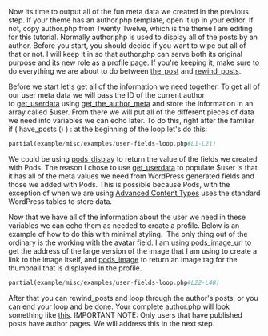 <script>
{
    "title": "Step 4: Using Author.php To Show Custom Fields",
    "excerpt": "Now its time to display these fields in the front-end. In this step we will add to, or create the author.php template so it shows information about the author and their posts.",
    "menu_order": "3",
    "author": "josh412",
    "termSlugs": {
        "tutorial_type": [
            "beginner","adding-custom-fields","extending-existing-content-types","using-pods-in-themes"
        ]
    },
    "customFields: [
        {"key":"_yoast_wpseo_title", "value": "Using Author.php To Show Custom Fields - Pods Framework"},
        {"key":"_yoast_wpseo_metadesc", "value": "Showing fields from an extended users Pod in a theme's author.php template. Part of a series on creating a user directory."}
    ]
}
</script>
Now its time to output all of the fun meta data we created in the previous step. If your theme has an author.php template, open it up in your editor. If not, copy author.php from Twenty Twelve, which is the theme I am editing for this tutorial. Normally author.php is used to display all of the posts by an author. Before you start, you should decide if you want to wipe out all of that or not. I will keep it in so that author.php can serve both its original purpose and its new role as a profile page. If you're keeping it, make sure to do everything we are about to do between <a title="WordPress Codex: the_post" href="http://codex.wordpress.org/Function_Reference/the_post" target="_blank">the_post</a> and <a title="WordPress Codex: rewind_posts" href="http://codex.wordpress.org/Function_Reference/rewind_posts" target="_blank">rewind_posts</a>.

Before we start let's get all of the information we need together. To get all of our user meta data we will pass the ID of the current author to <a title="WordPress Codex:  get_userdata" href="http://codex.wordpress.org/Function_Reference/get_userdata" target="_blank">get_userdata</a> using <a title="WordPress Codex: get_the_author_meta" href="http://codex.wordpress.org/Function_Reference/get_the_author_meta" target="_blank">get_the_author_meta</a> and store the information in an array called $user. From there we will put all of the different pieces of data we need into variables we can echo later. To do this, right after the familiar if ( have_posts () ) : at the beginning of the loop let's do this:

```php
partial(example/misc/examples/user-fields-loop.php#L1-L21)
```

We could be using <a title="Pods Code Refence: pods_display" href="http://pods.io/docs/code/pods/display/" target="_blank">pods_display</a> to return the value of the fields we created with Pods. The reason I chose to use <a title="WordPress Codex: get_userdata" href="http://codex.wordpress.org/Function_Reference/get_userdata" target="_blank">get_userdata</a> to populate $user is that it has all of the meta values we need from WordPress generated fields and those we added with Pods. This is possible because Pods, with the exception of when we are using <a title="Advanced Content Types" href="http://pods.io/docs/learn/what-are-advanced-content-types/" target="_blank">Advanced Content Types</a> uses the standard WordPress tables to store data.

Now that we have all of the information about the user we need in these variables we can echo them as needed to create a profile. Below is an example of how to do this with minimal styling.  The only thing out of the ordinary is the working with the avatar field. I am using <a title="Pods Code Reference: pods_image_url" href="http://pods.io/docs/code/field-functions/pods-image-url/" target="_blank">pods_image_url</a> to get the address of the large version of the image that I am using to create a link to the image itself, and <a title="Pods Code Reference: pods_image" href="http://pods.io/docs/code/field-functions/pods-image/" target="_blank">pods_image</a> to return an image tag for the thumbnail that is displayed in the profile.

```php
partial(example/misc/examples/user-fields-loop.php#L22-L48)
```

After that you can rewind_posts and loop through the author's posts, or you can end your loop and be done. Your complete author.php will look something like <a title="complete code for author.php template" href="https://gist.github.com/Shelob9/6504376/raw/becacfc5de3662bb04fbbc0fd4212f7a19a887ee/03.author.php" target="_blank">this</a>. IMPORTANT NOTE: Only users that have published posts have author pages. We will address this in the next step.
